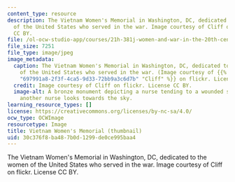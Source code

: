 ```yaml
---
content_type: resource
description: The Vietnam Women's Memorial in Washington, DC, dedicated to the women
  of the United States who served in the war. Image courtesy of Cliff on flickr. License
  CC BY.
file: /ol-ocw-studio-app/courses/21h-381j-women-and-war-in-the-20th-century-fall-2015/30c376f8ba487b0d1299de0ce995baa4_21h-381jf15-th.jpg
file_size: 7251
file_type: image/jpeg
image_metadata:
  caption: The Vietnam Women's Memorial in Washington, DC, dedicated to the women
    of the United States who served in the war. (Image courtesy of {{% resource_link
    "697991a8-2f3f-4ca5-9d33-72bb9a3c6d7b" "Cliff" %}} on flickr. License CC BY.)
  credit: Image courtesy of Cliff on flickr. License CC BY.
  image-alt: A bronze monument depicting a nurse tending to a wounded soldier, while
    another nurse looks towards the sky.
learning_resource_types: []
license: https://creativecommons.org/licenses/by-nc-sa/4.0/
ocw_type: OCWImage
resourcetype: Image
title: Vietnam Women's Memorial (thumbnail)
uid: 30c376f8-ba48-7b0d-1299-de0ce995baa4
---
```

The Vietnam Women's Memorial in Washington, DC, dedicated to the women of the United States who served in the war. Image courtesy of Cliff on flickr. License CC BY.